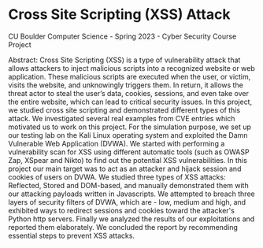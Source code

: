 # Cross Site Scripting (XSS) Attack

CU Boulder Computer Science - Spring 2023 - Cyber Security Course Project

Abstract: Cross Site Scripting (XSS) is a type of vulnerability attack that allows attackers to inject malicious scripts into a recognized website or web application. These malicious scripts are executed when the user, or victim, visits the website, and unknowingly triggers them. In return, it allows the threat actor to steal the user’s data, cookies, sessions, and even take over the entire website, which can lead to critical security issues. In this project, we studied cross site scripting and demonstrated different types of this attack. We investigated several real examples from CVE entries which motivated us to work on this project. For the simulation purpose, we set up our testing lab on the Kali Linux operating system and exploited the Damn Vulnerable Web Application (DVWA). We started with performing a vulnerability scan for XSS using different automatic tools (such as OWASP Zap, XSpear and Nikto) to find out the potential XSS vulnerabilities. In this project our main target was to act as an attacker and hijack session and cookies of users on DVWA. We studied three types of XSS attacks: Reflected, Stored and DOM-based, and manually demonstrated them with our attacking payloads written in Javascripts. We attempted to breach three layers of security filters of DVWA, which are - low, medium and high, and exhibited ways to redirect sessions and cookies toward the attacker's Python http servers. Finally we analyzed the results of our exploitations and reported them elaborately. We concluded the report by recommending essential steps to prevent XSS attacks.
